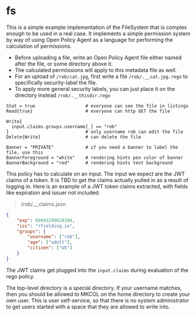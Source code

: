 fs
========

This is a simple example implementation of the FileSystem that is complex enough to be used in a real case.  It implements a simple permission system by way of using Open Policy Agent as a language for performing the calculation of permissions.

- Before uploading a file, write an Open Policy Agent file either named after the file, or some directory above it.
- The calculated permiissions will apply to this metadata file as well.
- For an upload of `/rob/cat.jpg`, first write a file `/rob/.__cat.jpg.rego` to specifically security-label the file.
- To apply more general security labels, you can just place it on the directory instead `/rob/.__thisdir.rego`


```rego
Stat = true                   # everyone can see the file in listings
Read{true}                    # everyone can http GET the file

Write{
  input.claims.groups.username[_] == "rob"
}                             # only username rob can edit the file
Delete{Write}                 # can delete the file

Banner = "PRIVATE"            # if you need a banner to label the file, use this
BannerForeground = "white"    # rendering hints pen color of banner
BannerBackground = "red"      # rendering hints text background
```	

This policy has to calculate on an input.  The input we expect are the JWT claims of a token.  It is TBD to get the claims actually pulled in as a result of logging in.  Here is an example of a JWT token claims extracted, with fields like expiration and issuer not included:

> /rob/.__claims.json
```json
{
	"exp": 80943290828390,
	"iss": "rfielding.io",
	"groups": {
		"username": ["rob"],
		"age": ["adult"],
		"citizen": ["US"]
	}
}

```

The JWT claims get plugged into the `input.claims` during evaluation of the rego policy.

The top-level directory is a special directory.  If your username matches, then you should be allowed to MKCOL on the home directory to create your own user.  This is user self-service, so that there is no system administrator to get users started with a space that they are allowed to write into.
